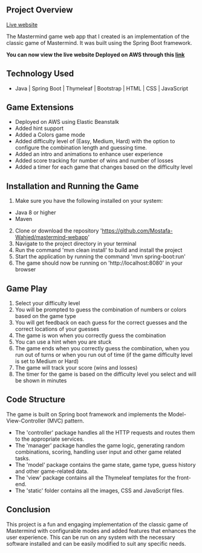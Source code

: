 ## Project Overview

[Live website](https://mastermind-webapp-production.up.railway.app)

The Mastermind game web app that I created is an implementation of the classic game of Mastermind. It was built using the
Spring Boot framework.

**You can now view the live website Deployed on AWS through this [link](http://mastermindgame.us-east-2.elasticbeanstalk.com/)**

## Technology Used
* Java | Spring Boot | Thymeleaf | Bootstrap | HTML | CSS | JavaScript

## Game Extensions

* Deployed on AWS using Elastic Beanstalk
* Added hint support
* Added a Colors game mode
* Added difficulty level of (Easy, Medium, Hard) with the option to configure the combination length and guessing time.
* Added an intro and animations to enhance user experience
* Added score tracking for number of wins and number of losses
* Added a timer for each game that changes based on the difficulty level

## Installation and Running the Game

1. Make sure you have the following installed on your system:

* Java 8 or higher
* Maven

2. Clone or download the repository 'https://github.com/Mostafa-Wahied/mastermind-webapp'
3. Navigate to the project directory in your terminal
4. Run the command 'mvn clean install' to build and install the project
5. Start the application by running the command 'mvn spring-boot:run'
6. The game should now be running on 'http://localhost:8080' in your browser

## Game Play

1. Select your difficulty level
2. You will be prompted to guess the combination of numbers or colors based on the game type
3. You will get feedback on each guess for the correct guesses and the correct locations of your guesses
4. The game is won when you correctly guess the combination
5. You can use a hint when you are stuck
6. The game ends when you correctly guess the combination, when you run out of turns or when you run out of time (if the game difficulty level is set to Medium or Hard)
7. The game will track your score (wins and losses)
8. The timer for the game is based on the difficulty level you select and will be shown in minutes

## Code Structure
The game is built on Spring boot framework and implements the Model-View-Controller (MVC) pattern.

* The 'controller' package handles all the HTTP requests and routes them to the appropriate services.
* The 'manager' package handles the game logic, generating random combinations, scoring, handling user input and other game related tasks.
* The 'model' package contains the game state, game type, guess history and other game-related data.
* The 'view' package contains all the Thymeleaf templates for the front-end.
* The 'static' folder contains all the images, CSS and JavaScript files.

## Conclusion
This project is a fun and engaging implementation of the classic game of Mastermind with configurable modes and added features that enhances
the user experience. This can be run on any system with the necessary software installed and can be easily modified to
suit any specific needs.
